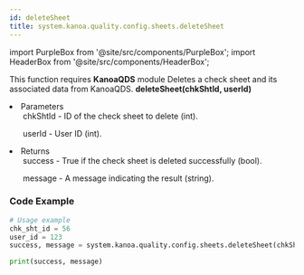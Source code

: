 ```yaml
---
id: deleteSheet
title: system.kanoa.quality.config.sheets.deleteSheet
---
```


import PurpleBox from '@site/src/components/PurpleBox';
import HeaderBox from '@site/src/components/HeaderBox';

<PurpleBox>This function requires <b>KanoaQDS</b> module</PurpleBox>
<HeaderBox header="Description">Deletes a check sheet and its associated data from KanoaQDS.</HeaderBox>
<HeaderBox header="Syntax">
    <b>deleteSheet(chkShtId, userId)</b>
    <li> Parameters <br />
        <ul>chkShtId - ID of the check sheet to delete (int).</ul>
        <ul>userId - User ID (int).</ul>
    </li>
    <li> Returns <br />
        <ul>success - True if the check sheet is deleted successfully (bool).</ul>
        <ul>message - A message indicating the result (string).</ul>
    </li>
</HeaderBox>

### Code Example
```python
# Usage example
chk_sht_id = 56
user_id = 123
success, message = system.kanoa.quality.config.sheets.deleteSheet(chkShtId=chk_sht_id, userId=user_id)

print(success, message)

